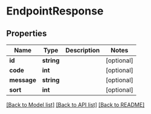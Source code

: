 # EndpointResponse

## Properties
Name | Type | Description | Notes
------------ | ------------- | ------------- | -------------
**id** | **string** |  | [optional] 
**code** | **int** |  | [optional] 
**message** | **string** |  | [optional] 
**sort** | **int** |  | [optional] 

[[Back to Model list]](../README.md#documentation-for-models) [[Back to API list]](../README.md#documentation-for-api-endpoints) [[Back to README]](../README.md)


